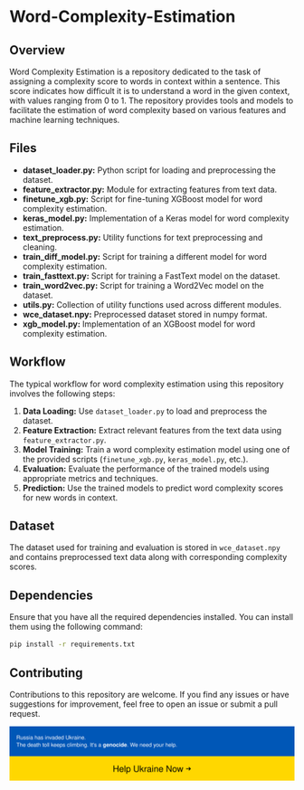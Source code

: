 # Word-Complexity-Estimation

## Overview

Word Complexity Estimation is a repository dedicated to the task of assigning a complexity score to words in context within a sentence. This score indicates how difficult it is to understand a word in the given context, with values ranging from 0 to 1. The repository provides tools and models to facilitate the estimation of word complexity based on various features and machine learning techniques.

## Files

- **dataset_loader.py:** Python script for loading and preprocessing the dataset.
- **feature_extractor.py:** Module for extracting features from text data.
- **finetune_xgb.py:** Script for fine-tuning XGBoost model for word complexity estimation.
- **keras_model.py:** Implementation of a Keras model for word complexity estimation.
- **text_preprocess.py:** Utility functions for text preprocessing and cleaning.
- **train_diff_model.py:** Script for training a different model for word complexity estimation.
- **train_fasttext.py:** Script for training a FastText model on the dataset.
- **train_word2vec.py:** Script for training a Word2Vec model on the dataset.
- **utils.py:** Collection of utility functions used across different modules.
- **wce_dataset.npy:** Preprocessed dataset stored in numpy format.
- **xgb_model.py:** Implementation of an XGBoost model for word complexity estimation.

## Workflow

The typical workflow for word complexity estimation using this repository involves the following steps:

1. **Data Loading:** Use `dataset_loader.py` to load and preprocess the dataset.
2. **Feature Extraction:** Extract relevant features from the text data using `feature_extractor.py`.
3. **Model Training:** Train a word complexity estimation model using one of the provided scripts (`finetune_xgb.py`, `keras_model.py`, etc.).
4. **Evaluation:** Evaluate the performance of the trained models using appropriate metrics and techniques.
5. **Prediction:** Use the trained models to predict word complexity scores for new words in context.

## Dataset

The dataset used for training and evaluation is stored in `wce_dataset.npy` and contains preprocessed text data along with corresponding complexity scores.

## Dependencies

Ensure that you have all the required dependencies installed. You can install them using the following command:

```bash
pip install -r requirements.txt
```

## Contributing

Contributions to this repository are welcome. If you find any issues or have suggestions for improvement, feel free to open an issue or submit a pull request.

[![Stand With Ukraine](https://raw.githubusercontent.com/vshymanskyy/StandWithUkraine/main/banner2-direct.svg)](https://stand-with-ukraine.pp.ua)
